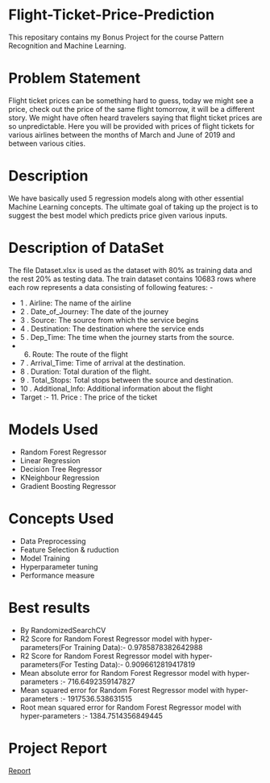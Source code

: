 # Flight-Ticket-Price-Prediction
This repositary contains my Bonus Project for the course Pattern Recognition and Machine Learning. 
# Problem Statement
Flight ticket prices can be something hard to guess, today we might see a price, check out the price of the same flight
tomorrow, it will be a different story. We might have often heard travelers saying that flight ticket prices are so unpredictable.
Here you will be provided with prices of flight tickets for various airlines between the months of March and June of 2019
and between various cities.
# Description
We have basically used 5 regression models along with other essential Machine Learning  concepts. The ultimate goal of taking up the project is to suggest  the best model which predicts price given various  inputs.

# Description of DataSet
The file Dataset.xlsx is used as the dataset with 80% as training data and the rest 20% as testing data. The train dataset
contains 10683 rows where each row represents a data consisting of following features: -
- 1 . Airline: The name of the airline
- 2 . Date_of_Journey: The date of the journey
- 3 . Source: The source from which the service begins
- 4 . Destination: The destination where the service ends
- 5 . Dep_Time: The time when the journey starts from the source.
- 6. Route: The route of the flight
- 7 . Arrival_Time: Time of arrival at the destination.
- 8 . Duration: Total duration of the flight.
- 9 . Total_Stops: Total stops between the source and destination.
- 10 . Additional_Info: Additional information about the flight
- Target :- 11. Price : The price of the ticket
# Models Used
* Random Forest Regressor
* Linear Regression
* Decision Tree Regressor
* KNeighbour Regression
* Gradient Boosting Regressor
# Concepts Used
* Data Preprocessing
* Feature Selection & ruduction
* Model Training
* Hyperparameter tuning
* Performance measure

# Best results
* By RandomizedSearchCV
* R2 Score for Random Forest Regressor model with hyper-parameters(For Training Data):-  0.9785878382642988
* R2 Score for Random Forest Regressor model with hyper-parameters(For Testing Data):-  0.9096612819417819
* Mean absolute error for Random Forest Regressor model with hyper-parameters :-  716.6492359147827
* Mean squared error for Random Forest Regressor model with hyper-parameters :-  1917536.538631515
* Root mean squared error for Random Forest Regressor model with hyper-parameters :-  1384.7514356849445
# Project Report
[Report]([https://drive.google.com/file/d/1TljUY_vpwSKDu6bNkhEeGyA_FqXMM1mW/view?usp=sharing](https://drive.google.com/file/d/1B_KS21t_PdQIIjKaByRIakDZmHjOOtFQ/view?usp=sharing))

